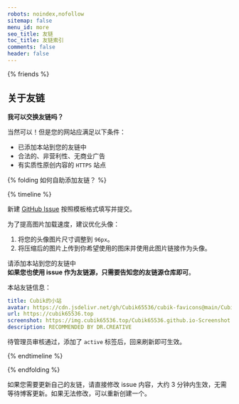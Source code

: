```yaml
---
robots: noindex,nofollow
sitemap: false
menu_id: more
seo_title: 友链
toc_title: 友链索引
comments: false
header: false
---
```


{% friends %}

## 关于友链

**我可以交换友链吗？**

当然可以！但是您的网站应满足以下条件：

- 已添加本站到您的友链中
- 合法的、非营利性、无商业广告
- 有实质性原创内容的 `HTTPS` 站点

{% folding 如何自助添加友链？ %}

{% timeline %}

<!-- node 第一步：新建 Issue -->

新建 [GitHub Issue](https://github.com/Cubik65536/friends-api/issues/new/choose) 按照模板格式填写并提交。

为了提高图片加载速度，建议优化头像：
1. 将您的头像图片尺寸调整到 `96px`。
2. 将压缩后的图片上传到你希望使用的图床并使用此图片链接作为头像。

<!-- node 第二步：添加友链并等待管理员审核 -->

请添加本站到您的友链中<br/>**如果您也使用 issue 作为友链源，只需要告知您的友链源仓库即可**。

本站友链信息：
```yaml
title: Cubik的小站
avatar: https://cdn.jsdelivr.net/gh/Cubik65536/cubik-favicons@main/CubikLogo.png
url: https://cubik65536.top
screenshot: https://img.cubik65536.top/Cubik65536.github.io-Screenshot.png
description: RECOMMENDED BY DR.CREATIVE
```

待管理员审核通过，添加了 `active` 标签后，回来刷新即可生效。

{% endtimeline %}

{% endfolding %}

如果您需要更新自己的友链，请直接修改 issue 内容，大约 3 分钟内生效，无需等待博客更新。如果无法修改，可以重新创建一个。